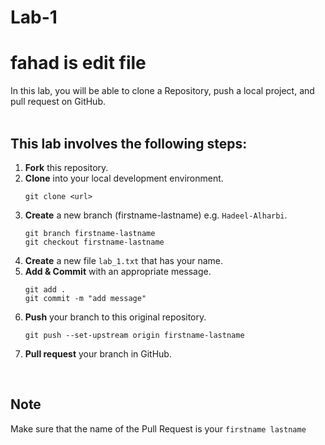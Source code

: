 # Lab-1
# fahad is edit file 
In this lab, you will be able to clone a Repository, push a local project, and pull request on GitHub.<br/>
<br/>

## This lab involves the following steps:
1. **Fork** this repository.
2. **Clone** into your local development environment.
    ```console 
    git clone <url>
    ```
3. **Create** a new branch (firstname-lastname) e.g. `Hadeel-Alharbi`.
   ```console 
   git branch firstname-lastname
   git checkout firstname-lastname
   ```
4. **Create** a new file `lab_1.txt` that has your name.
5. **Add & Commit** with an appropriate message.
   ```console 
   git add .
   git commit -m "add message"
   ```
6. **Push** your branch to this original repository.
    ```console 
    git push --set-upstream origin firstname-lastname
    ```
7. **Pull request** your branch in GitHub.

<br/>

## Note
Make sure that the name of the Pull Request is your `firstname lastname`
